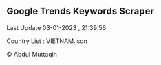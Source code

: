

## Google Trends Keywords Scraper 
 
Last Update 03-01-2023 , 21:39:56

Country List :
VIETNAM.json



© Abdul Muttaqin 
